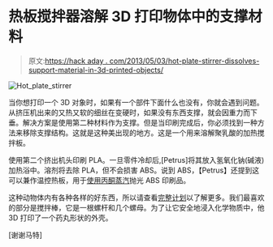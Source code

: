 # 热板搅拌器溶解 3D 打印物体中的支撑材料

> 原文:[https://hack aday . com/2013/05/03/hot-plate-stirrer-dissolves-support-material-in-3d-printed-objects/](https://hackaday.com/2013/05/03/hot-plate-stirrer-dissolves-support-material-in-3d-printed-objects/)

![Hot_plate_stirrer](../Images/26ebf36b75177fc0d5b71210a8c5e64d.png)

当你想打印一个 3D 对象时，如果有一个部件下面什么也没有，你就会遇到问题。从挤压机出来的又热又软的细丝在变硬时，如果没有东西支撑，就会因重力而下垂。解决方案是使用第二种材料作为支撑。但是当印刷完成后，你必须找到一种方法来移除支撑结构。这就是这种美出现的地方。这是一个用来溶解聚乳酸的加热搅拌板。

使用第二个挤出机头印刷 PLA。一旦零件冷却后,[Petrus]将其放入氢氧化钠(碱液)加热浴中。溶剂将去除 PLA，但不会损害 ABS。说到 ABS，【Petrus】还提到这可以兼作温控热板，用于[使用丙酮蒸汽](http://hackaday.com/2013/02/26/giving-3d-printed-parts-a-shiny-smooth-finish/)抛光 ABS 印刷品。

这种动物体内有各种各样的好东西，所以请查看[完整计划](http://reprap.org/wiki/Hot_plate_stirrer)以了解更多。我们最喜欢的部分是搅拌棒，它是一根螺杆和几个螺母。为了让它安全地浸入化学物质中，他 3D 打印了一个药丸形状的外壳。

[谢谢马特]